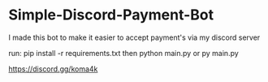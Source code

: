 # Simple-Discord-Payment-Bot

I made this bot to make it easier to accept payment's via my discord server

run:
pip install -r requirements.txt
then
python main.py or py main.py

https://discord.gg/koma4k
